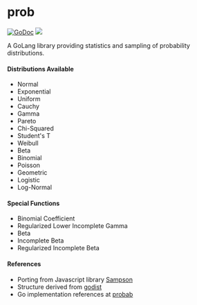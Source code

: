 # prob 

[![GoDoc](https://godoc.org/github.com/atgjack/prob?status.svg)](https://godoc.org/github.com/atgjack/prob)
![](https://img.shields.io/badge/license-MIT-blue.svg)

A GoLang library providing statistics and sampling of probability distributions.

#### Distributions Available

- Normal
- Exponential
- Uniform
- Cauchy
- Gamma
- Pareto
- Chi-Squared
- Student's T
- Weibull
- Beta
- Binomial
- Poisson
- Geometric
- Logistic
- Log-Normal

#### Special Functions

- Binomial Coefficient
- Regularized Lower Incomplete Gamma
- Beta
- Incomplete Beta
- Regularized Incomplete Beta

#### References

- Porting from Javascript library [Sampson](https://github.com/atgJack/sampson)
- Structure derived from [godist](https://github.com/e-dard/godist)
- Go implementation references at [probab](https://github.com/ThePaw/probab)
